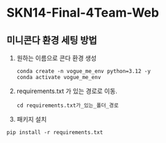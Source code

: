 # SKN14-Final-4Team-Web
## 미니콘다 환경 세팅 방법

1. 원하는 이름으로 콘다 환경 생성
    ```commandline
    conda create -n vogue_me_env python=3.12 -y
    conda activate vogue_me_env
    ```
2. requirements.txt 가 있는 경로로 이동.
   ```commandline
   cd requirements.txt가_있는_폴더_경로
   ```
3. 패키지 설치
```commandline
pip install -r requirements.txt
```